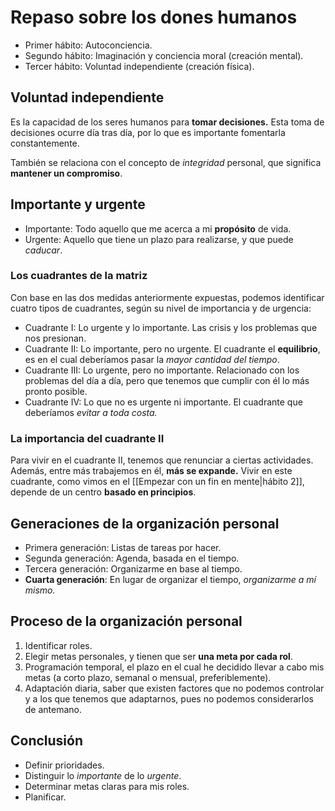 # Repaso sobre los dones humanos

- Primer hábito: Autoconciencia.
- Segundo hábito: Imaginación y conciencia moral (creación mental).
- Tercer hábito: Voluntad independiente (creación física).

## Voluntad independiente

Es la capacidad de los seres humanos para **tomar decisiones.** Esta toma de decisiones ocurre día tras día, por lo que es importante fomentarla constantemente.

También se relaciona con el concepto de *integridad* personal, que significa **mantener un compromiso**.

## Importante y urgente

- Importante: Todo aquello que me acerca a mi **propósito** de vida.
- Urgente: Aquello que tiene un plazo para realizarse, y que puede *caducar*.

### Los cuadrantes de la matriz

Con base en las dos medidas anteriormente expuestas, podemos identificar cuatro tipos de cuadrantes, según su nivel de importancia y de urgencia:

- Cuadrante I: Lo urgente y lo importante. Las crisis y los problemas que nos presionan.
- Cuadrante II: Lo importante, pero no urgente. El cuadrante el **equilibrio**, es en el cual deberíamos pasar la *mayor cantidad del tiempo*.
- Cuadrante III: Lo urgente, pero no importante. Relacionado con los problemas del día a día, pero que tenemos que cumplir con él lo más pronto posible.
- Cuadrante IV: Lo que no es urgente ni importante. El cuadrante que deberíamos *evitar a toda costa.*

### La importancia del cuadrante II

Para vivir en el cuadrante II, tenemos que renunciar a ciertas actividades. Además, entre más trabajemos en él, **más se expande.** Vivir en este cuadrante, como vimos en el [[Empezar con un fin en mente|hábito 2]], depende de un centro **basado en principios**.

## Generaciones de la organización personal

- Primera generación: Listas de tareas por hacer.
- Segunda generación: Agenda, basada en el tiempo.
- Tercera generación: Organizarme en base al tiempo.
- **Cuarta generación**: En lugar de organizar el tiempo, *organizarme a mí mismo.*

## Proceso de la organización personal

1. Identificar roles.
2. Elegir metas personales, y tienen que ser **una meta por cada rol**.
3. Programación temporal, el plazo en el cual he decidido llevar a cabo mis metas (a corto plazo, semanal o mensual, preferiblemente).
4. Adaptación diaria, saber que existen factores que no podemos controlar y a los que tenemos que adaptarnos, pues no podemos considerarlos de antemano.

## Conclusión

- Definir prioridades.
- Distinguir lo *importante* de lo *urgente*.
- Determinar metas claras para mis roles.
- Planificar.